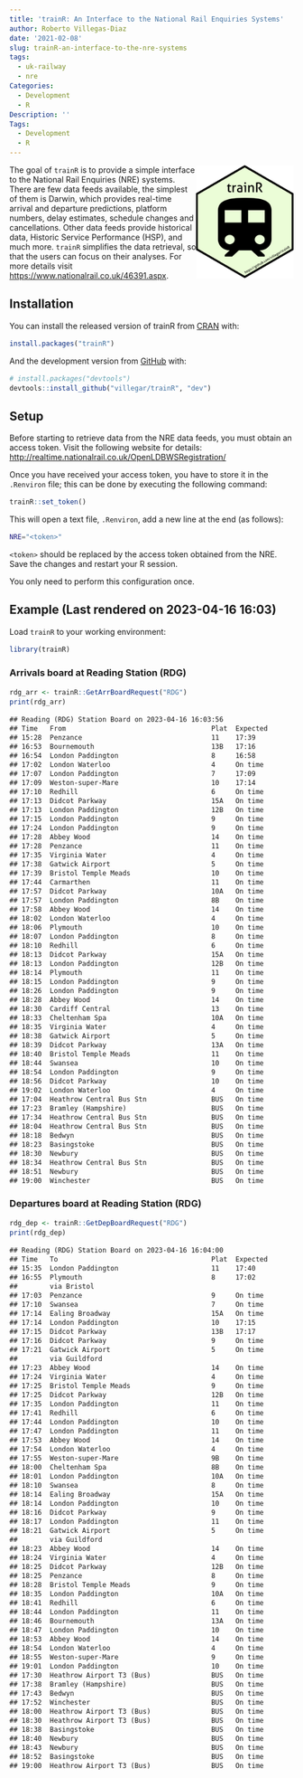 ```yaml
---
title: 'trainR: An Interface to the National Rail Enquiries Systems'
author: Roberto Villegas-Diaz
date: '2021-02-08'
slug: trainR-an-interface-to-the-nre-systems
tags:
  - uk-railway
  - nre
Categories:
  - Development
  - R
Description: ''
Tags:
  - Development
  - R
---
```


<img src="https://raw.githubusercontent.com/villegar/trainR/main/inst/images/logo.png" alt="logo" align="right" height=200px/>

The goal of `trainR` is to provide a simple interface to the 
National Rail Enquiries (NRE) systems. There are few data feeds 
available, the simplest of them is Darwin, which provides real-time 
arrival and departure predictions, platform numbers, delay estimates, 
schedule changes and cancellations. Other data feeds provide historical 
data, Historic Service Performance (HSP), and much more. `trainR` 
simplifies the data retrieval, so that the users can focus on their 
analyses. For more details visit 
https://www.nationalrail.co.uk/46391.aspx.

## Installation

You can install the released version of trainR from [CRAN](https://CRAN.R-project.org) with:

``` r
install.packages("trainR")
```

And the development version from [GitHub](https://github.com/) with:

``` r
# install.packages("devtools")
devtools::install_github("villegar/trainR", "dev")
```

## Setup
Before starting to retrieve data from the NRE data feeds, you must obtain an access token. 
Visit the following website for details: http://realtime.nationalrail.co.uk/OpenLDBWSRegistration/

Once you have received your access token, you have to store it in the `.Renviron` file; this can be 
done by executing the following command:


```r
trainR::set_token()
```

This will open a text file, `.Renviron`, add a new line at the end (as follows):

```bash
NRE="<token>"
```

`<token>` should be replaced by the access token obtained from the NRE. Save the changes and restart 
your R session.

You only need to perform this configuration once.

## Example (Last rendered on 2023-04-16 16:03)

Load `trainR` to your working environment:

```r
library(trainR)
```

### Arrivals board at Reading Station (RDG)


```r
rdg_arr <- trainR::GetArrBoardRequest("RDG")
print(rdg_arr)
```

```
## Reading (RDG) Station Board on 2023-04-16 16:03:56
## Time   From                                    Plat  Expected
## 15:28  Penzance                                11    17:39
## 16:53  Bournemouth                             13B   17:16
## 16:54  London Paddington                       8     16:58
## 17:02  London Waterloo                         4     On time
## 17:07  London Paddington                       7     17:09
## 17:09  Weston-super-Mare                       10    17:14
## 17:10  Redhill                                 6     On time
## 17:13  Didcot Parkway                          15A   On time
## 17:13  London Paddington                       12B   On time
## 17:15  London Paddington                       9     On time
## 17:24  London Paddington                       9     On time
## 17:28  Abbey Wood                              14    On time
## 17:28  Penzance                                11    On time
## 17:35  Virginia Water                          4     On time
## 17:38  Gatwick Airport                         5     On time
## 17:39  Bristol Temple Meads                    10    On time
## 17:44  Carmarthen                              11    On time
## 17:57  Didcot Parkway                          10A   On time
## 17:57  London Paddington                       8B    On time
## 17:58  Abbey Wood                              14    On time
## 18:02  London Waterloo                         4     On time
## 18:06  Plymouth                                10    On time
## 18:07  London Paddington                       8     On time
## 18:10  Redhill                                 6     On time
## 18:13  Didcot Parkway                          15A   On time
## 18:13  London Paddington                       12B   On time
## 18:14  Plymouth                                11    On time
## 18:15  London Paddington                       9     On time
## 18:26  London Paddington                       9     On time
## 18:28  Abbey Wood                              14    On time
## 18:30  Cardiff Central                         13    On time
## 18:33  Cheltenham Spa                          10A   On time
## 18:35  Virginia Water                          4     On time
## 18:38  Gatwick Airport                         5     On time
## 18:39  Didcot Parkway                          13A   On time
## 18:40  Bristol Temple Meads                    11    On time
## 18:44  Swansea                                 10    On time
## 18:54  London Paddington                       9     On time
## 18:56  Didcot Parkway                          10    On time
## 19:02  London Waterloo                         4     On time
## 17:04  Heathrow Central Bus Stn                BUS   On time
## 17:23  Bramley (Hampshire)                     BUS   On time
## 17:34  Heathrow Central Bus Stn                BUS   On time
## 18:04  Heathrow Central Bus Stn                BUS   On time
## 18:18  Bedwyn                                  BUS   On time
## 18:23  Basingstoke                             BUS   On time
## 18:30  Newbury                                 BUS   On time
## 18:34  Heathrow Central Bus Stn                BUS   On time
## 18:51  Newbury                                 BUS   On time
## 19:00  Winchester                              BUS   On time
```

### Departures board at Reading Station (RDG)


```r
rdg_dep <- trainR::GetDepBoardRequest("RDG")
print(rdg_dep)
```

```
## Reading (RDG) Station Board on 2023-04-16 16:04:00
## Time   To                                      Plat  Expected
## 15:35  London Paddington                       11    17:40
## 16:55  Plymouth                                8     17:02
##        via Bristol                             
## 17:03  Penzance                                9     On time
## 17:10  Swansea                                 7     On time
## 17:14  Ealing Broadway                         15A   On time
## 17:14  London Paddington                       10    17:15
## 17:15  Didcot Parkway                          13B   17:17
## 17:16  Didcot Parkway                          9     On time
## 17:21  Gatwick Airport                         5     On time
##        via Guildford                           
## 17:23  Abbey Wood                              14    On time
## 17:24  Virginia Water                          4     On time
## 17:25  Bristol Temple Meads                    9     On time
## 17:25  Didcot Parkway                          12B   On time
## 17:35  London Paddington                       11    On time
## 17:41  Redhill                                 6     On time
## 17:44  London Paddington                       10    On time
## 17:47  London Paddington                       11    On time
## 17:53  Abbey Wood                              14    On time
## 17:54  London Waterloo                         4     On time
## 17:55  Weston-super-Mare                       9B    On time
## 18:00  Cheltenham Spa                          8B    On time
## 18:01  London Paddington                       10A   On time
## 18:10  Swansea                                 8     On time
## 18:14  Ealing Broadway                         15A   On time
## 18:14  London Paddington                       10    On time
## 18:16  Didcot Parkway                          9     On time
## 18:17  London Paddington                       11    On time
## 18:21  Gatwick Airport                         5     On time
##        via Guildford                           
## 18:23  Abbey Wood                              14    On time
## 18:24  Virginia Water                          4     On time
## 18:25  Didcot Parkway                          12B   On time
## 18:25  Penzance                                8     On time
## 18:28  Bristol Temple Meads                    9     On time
## 18:35  London Paddington                       10A   On time
## 18:41  Redhill                                 6     On time
## 18:44  London Paddington                       11    On time
## 18:46  Bournemouth                             13A   On time
## 18:47  London Paddington                       10    On time
## 18:53  Abbey Wood                              14    On time
## 18:54  London Waterloo                         4     On time
## 18:55  Weston-super-Mare                       9     On time
## 19:01  London Paddington                       10    On time
## 17:30  Heathrow Airport T3 (Bus)               BUS   On time
## 17:38  Bramley (Hampshire)                     BUS   On time
## 17:43  Bedwyn                                  BUS   On time
## 17:52  Winchester                              BUS   On time
## 18:00  Heathrow Airport T3 (Bus)               BUS   On time
## 18:30  Heathrow Airport T3 (Bus)               BUS   On time
## 18:38  Basingstoke                             BUS   On time
## 18:40  Newbury                                 BUS   On time
## 18:43  Newbury                                 BUS   On time
## 18:52  Basingstoke                             BUS   On time
## 19:00  Heathrow Airport T3 (Bus)               BUS   On time
```
